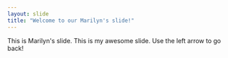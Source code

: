 ```yaml
---
layout: slide
title: "Welcome to our Marilyn's slide!"
---
```

This is Marilyn's slide.
This is my awesome slide.
Use the left arrow to go back!
